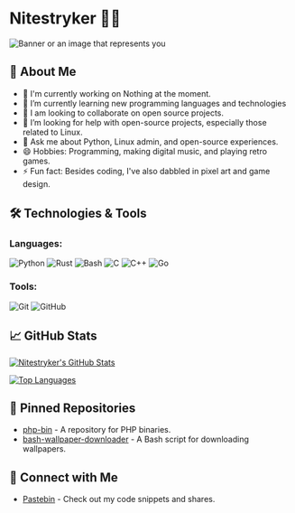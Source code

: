 # Nitestryker 👨‍💻

![Banner or an image that represents you](https://img.shields.io/badge/nitestryker-0e0b15?style=for-the-badge&logo=github&logoColor=0e0b15&label=Github&labelColor=373639&color=646366)

## 🌱 About Me

- 🔭 I'm currently working on Nothing at the moment.
- 🌱 I’m currently learning new programming languages and technologies
- 👯 I am looking to collaborate on open source projects.
- 🤔 I’m looking for help with open-source projects, especially those related to Linux.
- 💬 Ask me about Python, Linux admin, and open-source experiences.
- 😄 Hobbies: Programming, making digital music, and playing retro games.
- ⚡ Fun fact: Besides coding, I've also dabbled in pixel art and game design.

## 🛠️ Technologies & Tools

### Languages:
![Python](https://img.shields.io/badge/-Python-3776AB?style=flat&logo=python&logoColor=white)
![Rust](https://img.shields.io/badge/-Rust-000000?style=flat&logo=rust&logoColor=white)
![Bash](https://img.shields.io/badge/-Bash-4EAA25?style=flat&logo=gnu-bash&logoColor=white)
![C](https://img.shields.io/badge/-C-A8B9CC?style=flat&logo=c&logoColor=white)
![C++](https://img.shields.io/badge/-C++-00599C?style=flat&logo=c%2B%2B&logoColor=white)
![Go](https://img.shields.io/badge/-Go-00ADD8?style=flat&logo=go&logoColor=white)

### Tools:
![Git](https://img.shields.io/badge/-Git-F05032?style=flat&logo=git&logoColor=white)
![GitHub](https://img.shields.io/badge/-GitHub-181717?style=flat&logo=github&logoColor=white)

## 📈 GitHub Stats

[![Nitestryker's GitHub Stats](https://github-readme-stats.vercel.app/api?username=nitestryker&show_icons=true&theme=radical)](https://github.com/nitestryker)

[![Top Languages](https://github-readme-stats.vercel.app/api/top-langs/?username=nitestryker&layout=compact&theme=radical)](https://github.com/nitestryker)

## 📌 Pinned Repositories

- [php-bin](https://github.com/nitestryker/php-bin) - A repository for PHP binaries.
- [bash-wallpaper-downloader](https://github.com/nitestryker/bash-wallpaper-downloader) - A Bash script for downloading wallpapers.

## 🤝 Connect with Me

- [Pastebin](http://pastebin.com/u/nitestryker) - Check out my code snippets and shares.


